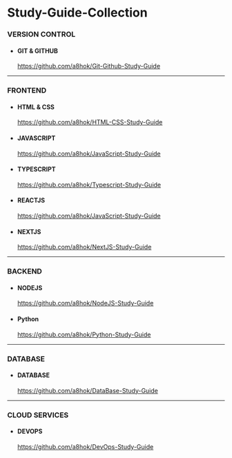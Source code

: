 # Study-Guide-Collection

### VERSION CONTROL

  -  #### GIT & GITHUB <br>
        <a>https://github.com/a8hok/Git-Github-Study-Guide</a>

---

### FRONTEND

  - #### HTML & CSS
    <a>https://github.com/a8hok/HTML-CSS-Study-Guide</a>

  - #### JAVASCRIPT
    <a>https://github.com/a8hok/JavaScript-Study-Guide</a>

  - #### TYPESCRIPT
    <a>https://github.com/a8hok/Typescript-Study-Guide</a>

  - #### REACTJS
    <a>https://github.com/a8hok/JavaScript-Study-Guide</a>
  
  - #### NEXTJS
    <a>https://github.com/a8hok/NextJS-Study-Guide</a>

---

### BACKEND
  - #### NODEJS
    <a>https://github.com/a8hok/NodeJS-Study-Guide</a>

  - #### Python
    <a>https://github.com/a8hok/Python-Study-Guide</a>

---

### DATABASE 
  - #### DATABASE<br>
     <a>https://github.com/a8hok/DataBase-Study-Guide</a>

---

### CLOUD SERVICES
  -  #### DEVOPS<br>
       <a>https://github.com/a8hok/DevOps-Study-Guide</a>

